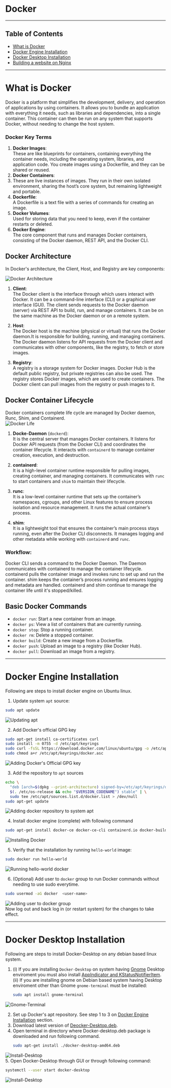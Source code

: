 # Docker
---
## Table of Contents

- [What is Docker](#what-is-docker)
- [Docker Engine Installation](#docker-engine-installation)
- [Docker Desktop Installation](#docker-desktop-installation)
- [Building a website on Nginx](#nginx.md)
---
# What is Docker
Docker is a platform that simplifies the development, delivery, and operation of applications by using containers. It allows you to bundle an application with everything it needs, such as libraries and dependencies, into a single container. This container can then be run on any system that supports Docker, without needing to change the host system.

### Docker Key Terms

1. **Docker Images**:     
   These are like blueprints for containers, containing everything the container needs, including the operating system, libraries, and application code. You create images using a Dockerfile, and they can be shared or reused.
2. **Docker Containers**:    
3. These are live instances of images. They run in their own isolated environment, sharing the host’s core system, but remaining lightweight and portable.
3. **Dockerfile**:             
   A Dockerfile is a text file with a series of commands for creating an image.
4. **Docker Volumes**:           
    Used for storing data that you need to keep, even if the container restarts or deleted.
5. **Docker Engine**:           
   The core component that runs and manages Docker containers, consisting of the Docker daemon, REST API, and the Docker CLI.
   
## Docker Architecture
In Docker's architecture, the Client, Host, and Registry are key components:

![Docker Architecture](images/01.webp)  

1. **Client**:          
   The Docker client is the interface through which users interact with Docker. It can be a command-line interface (CLI) or a graphical user interface (GUI). The client sends requests to the Docker daemon (server) via REST API to build, run, and manage containers. It can be on the same machine as the Docker daemon or on a remote system.

2. **Host**:         
   The Docker host is the machine (physical or virtual) that runs the Docker daemon.It is responsible for building, running, and managing containers. The Docker daemon listens for API requests from the Docker client and communicates with other components, like the registry, to fetch or store images.

3. **Registry**:             
   A registry is a storage system for Docker images. Docker Hub is the default public registry, but private registries can also be used. The registry stores Docker images, which are used to create containers. The Docker client can pull images from the registry or push images to it.

## Docker Container Lifecycle
Docker containers complete life cycle are managed by Docker daemon, Runc, Shim, and Containerd.                  
![Docker Life](images/02.webp)  

1. **Docke-Daemon** (`dockerd`):          
   It is the central server that manages Docker containers. It listens for Docker API requests (from the Docker CLI) and coordinates the container lifecycle. It interacts with `containerd` to manage container creation, execution, and destruction.

2. **containerd**:            
   It is a high-level container runtime responsible for pulling images, creating container, and managing containers. It communicates with `runc` to start containers and `shim` to maintain their lifecycle.

3. **runc**:          
   It is a low-level container runtime that sets up the container’s namespaces, cgroups, and other Linux features to ensure process isolation and resource management. It runs the actual container’s process.

4. **shim**:             
   It is a lightweight tool that ensures the container’s main process stays running, even after the Docker CLI disconnects. It manages logging and other metadata while working with `containerd` and `runc`.

### Workflow:      
Docker CLI sends a command to the Docker Daemon. The Daemon communicates with containerd to manage the container lifecycle. containerd pulls the container image and invokes runc to set up and run the container. shim keeps the container’s process running and ensures logging and metadata are handled. containerd and shim continue to manage the container life until it's stopped/killed.


## Basic Docker Commands

- `docker run`: Start a new container from an image.
- `docker ps`: View a list of containers that are currently running.
- `docker stop`: Stop a running container.
- `docker rm`: Delete a stopped container.
- `docker build`: Create a new image from a Dockerfile.
- `docker push`: Upload an image to a registry (like Docker Hub).
- `docker pull`: Download an image from a registry.

---
# Docker Engine Installation
Following are steps to install docker engine on Ubuntu linux.
1. Update system `apt` source:
```bash
sudo apt update
```
![Updating apt](images/1.jpg)   

2. Add Docker's official GPG key
```bash
sudo apt-get install ca-certificates curl
sudo install -m 0755 -d /etc/apt/keyrings
sudo curl -fsSL https://download.docker.com/linux/ubuntu/gpg -o /etc/apt/keyrings/docker.asc
sudo chmod a+r /etc/apt/keyrings/docker.asc
```               
![Adding Docker's Official GPG key](images/2.jpg)   

3. Add the repository to `apt` sources
```bash
echo \
  "deb [arch=$(dpkg --print-architecture) signed-by=/etc/apt/keyrings/docker.asc] https://download.docker.com/linux/ubuntu \
  $(. /etc/os-release && echo "$VERSION_CODENAME") stable" | \
  sudo tee /etc/apt/sources.list.d/docker.list > /dev/null
sudo apt-get update
```
![Adding docker repository to system apt](images/3.jpg)   

4. Install docker engine (complete) with following command
```bash
sudo apt-get install docker-ce docker-ce-cli containerd.io docker-buildx-plugin docker-compose-plugin
```
![Installing Docker](images/4.jpg)   

                 
5. Verify that the installation by running `hello-world` image:
```bash
sudo docker run hello-world
```
![Running hello-world docker](images/5.jpg)    
       
6. (Optional) Add user to `docker` group to run Docker commands without needing to use sudo everytime.
```bash
sudo usermod -aG docker  <user-name>
```
![Adding user to docker group](images/6.jpg)   
Now log out and back log in (or restart system) for the changes to take effect.

---
# Docker Desktop Installation
Following are steps to install Docker-Desktop on any debian based linux system.
1. (i) If you are installing `Docker-Desktop` on system having [Gnome](https://www.gnome.org/) Desktop enviroment you must also install [AppIndicator and KStatusNotifierItem](https://extensions.gnome.org/extension/615/appindicator-support/).                   
   (ii) If you are installing gnome on Debian based system having Desktop enviroment other than Gnome `gnome-terminal` must be installed:
    ```bash
    sudo apt install gnome-terminal
    ```      
![Gnome-Terminal](images/s1.jpg)   

2. Set up Docker's apt repository. See step 1 to 3 on [Docker Engine Installation](#docker-engine-installation) section.
3. Download latest version of [Deocker-Desktop.deb](https://desktop.docker.com/linux/main/amd64/docker-desktop-amd64.deb?utm_source=docker&utm_medium=webreferral&utm_campaign=docs-driven-download-linux-amd64).
4. Open terminal in directory where Docker-desktop.deb package is downloaded and run following command.
   ```bash
   sudo apt-get install ./docker-desktop-amd64.deb
   ```        
![Install-Desktop](images/s2.jpg)   
5. Open Docker-Desktop through GUI or through following command:
   ```bash
   systemctl --user start docker-desktop
   ```      
![Install-Desktop](images/s3.png)


